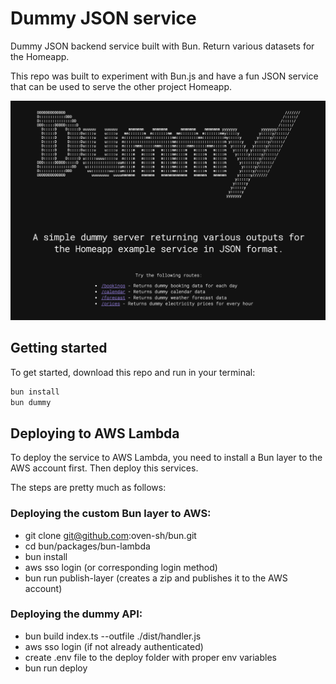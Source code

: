 # Dummy JSON service

Dummy JSON backend service built with Bun. Return various datasets for the Homeapp.

This repo was built to experiment with Bun.js and have a fun JSON service that can be used to serve the other project Homeapp.

![Screenshot of homepage](screenshot.png)

## Getting started

To get started, download this repo and run in your terminal:

```bash
bun install
bun dummy
```

## Deploying to AWS Lambda

To deploy the service to AWS Lambda, you need to install a Bun layer to the AWS account first. Then deploy this services.

The steps are pretty much as follows:

### Deploying the custom Bun layer to AWS:

- git clone git@github.com:oven-sh/bun.git
- cd bun/packages/bun-lambda
- bun install
- aws sso login (or corresponding login method)
- bun run publish-layer (creates a zip and publishes it to the AWS account)

### Deploying the dummy API:

- bun build index.ts --outfile ./dist/handler.js
- aws sso login (if not already authenticated)
- create .env file to the deploy folder with proper env variables
- bun run deploy
